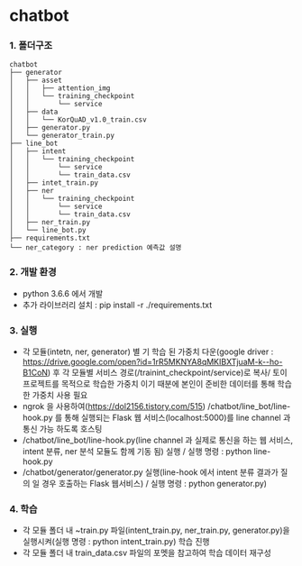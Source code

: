 # chatbot  
### 1. 폴더구조  

    chatbot
    ├── generator
    │   ├── asset
    │   │   ├── attention_img
    │   │   └── training_checkpoint
    │   │       └── service
    │   ├── data
    │   │   └── KorQuAD_v1.0_train.csv
    │   ├── generator.py
    │   └── generator_train.py
    ├── line_bot
    │   ├── intent
    │   │   └── training_checkpoint
    │   │       └── service
    │   │       └── train_data.csv
    │   ├── intet_train.py
    │   ├── ner
    │   │   └── training_checkpoint
    │   │       └── service
    │   │       └── train_data.csv
    │   ├── ner_train.py
    │   └── line_bot.py
    ├── requirements.txt
    └── ner_category : ner prediction 예측값 설명
        
### 2. 개발 환경  
- python 3.6.6 에서 개발  
- 추가 라이브러리 설치 : pip install -r ./requirements.txt  

### 3. 실행  
- 각 모듈(intetn, ner, generator) 별 기 학습 된 가중치 다운(google driver : https://drive.google.com/open?id=1rR5MKNYA8qMKIBXTjuaM-k--ho-B1CoN) 후 각 모듈별 서비스 경로(/trainint_checkpoint/service)로 복사/ 토이 프로젝트를 목적으로 학습한 가중치 이기 때분에 본인이 준비한 데이터를 통해 학습 한 가중치 사용 필요  
- ngrok 을 사용하여(https://dol2156.tistory.com/515) /chatbot/line_bot/line-hook.py 를 통해 실행되는 Flask 웹 서비스(localhost:5000)를 line channel 과 통신 가능 하도록 호스팅  
- /chatbot/line_bot/line-hook.py(line channel 과 실제로 통신을 하는 웹 서비스, intent 분류, ner 분석 모듈도 함께 기동 됨) 실행 / 실행 명령 : python line-hook.py  
- /chatbot/generator/generator.py 실행(line-hook 에서 intent 분류 결과가 질의 일 경우 호출하는 Flask 웹서비스) / 실행 명령 :  python generator.py)  


### 4. 학습  
- 각 모듈 폴더 내 ~train.py 파일(intent_train.py, ner_train.py, generator.py)을 실행시켜(실행 명령 : python intent_train.py) 학습 진행  
- 각 모듈 폴더 내 train_data.csv 파일의 포멧을 참고하여 학습 데이터 재구성  
